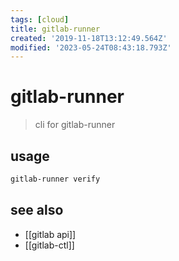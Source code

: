 ```yaml
---
tags: [cloud]
title: gitlab-runner
created: '2019-11-18T13:12:49.564Z'
modified: '2023-05-24T08:43:18.793Z'
---
```


# gitlab-runner

> cli for gitlab-runner

## usage
```sh
gitlab-runner verify
```

## see also
- [[gitlab api]]
- [[gitlab-ctl]]

